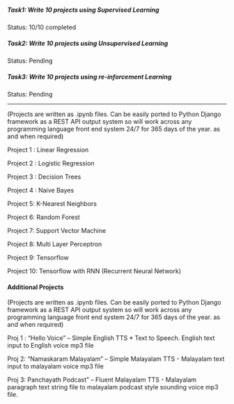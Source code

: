 

##### Task1: Write 10 projects using Supervised Learning
  Status: 10/10 completed
  
##### Task2: Write 10 projects using Unsupervised Learning
  Status: Pending
##### Task3: Write 10 projects using re-inforcement Learning
  Status: Pending

---


(Projects are written as .ipynb files. Can be easily ported to Python Django framework as a REST API output system so will work across any programming language front end system 24/7 for 365 days of the year.  as and when required)

Project 1 : Linear Regression

Project 2 : Logistic Regression

Project 3 : Decision Trees

Project 4 : Naive Bayes

Project 5: K-Nearest Neighbors

Project 6: Random Forest

Project 7: Support Vector Machine

Project 8: Multi Layer Perceptron

Project 9: Tensorflow

Project 10: Tensorflow with RNN (Recurrent Neural Network)


#### Additional Projects 
(Projects are written as .ipynb files. Can be easily ported to Python Django framework as a REST API output system so will work across any programming language front end system 24/7 for 365 days of the year.  as and when required)


 Proj 1 : “Hello Voice” – Simple English TTS * Text to Speech.  English text input to English voice mp3 file

 Proj 2: “Namaskaram Malayalam” – Simple Malayalam TTS - Malayalam text input to malayalam voice mp3 file

 Proj 3: Panchayath Podcast” – Fluent Malayalam TTS - Malayalam paragraph text string file to malayalam podcast style sounding voice mp3 file.

